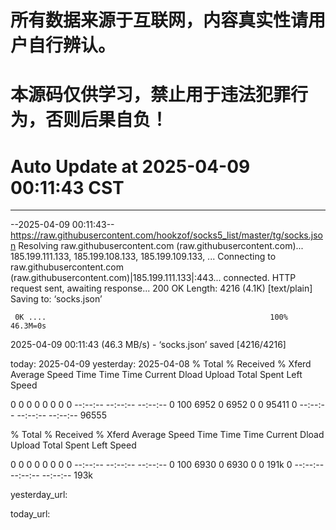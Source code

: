 # 所有数据来源于互联网，内容真实性请用户自行辨认。

# 本源码仅供学习，禁止用于违法犯罪行为，否则后果自负！

# Auto Update  at 2025-04-09 00:11:43 CST
------------------------------------------------
--2025-04-09 00:11:43--  https://raw.githubusercontent.com/hookzof/socks5_list/master/tg/socks.json
Resolving raw.githubusercontent.com (raw.githubusercontent.com)... 185.199.111.133, 185.199.108.133, 185.199.109.133, ...
Connecting to raw.githubusercontent.com (raw.githubusercontent.com)|185.199.111.133|:443... connected.
HTTP request sent, awaiting response... 200 OK
Length: 4216 (4.1K) [text/plain]
Saving to: ‘socks.json’

     0K ....                                                  100% 46.3M=0s

2025-04-09 00:11:43 (46.3 MB/s) - ‘socks.json’ saved [4216/4216]

today: 2025-04-09
yesterday: 2025-04-08
  % Total    % Received % Xferd  Average Speed   Time    Time     Time  Current
                                 Dload  Upload   Total   Spent    Left  Speed
  0     0    0     0    0     0      0      0 --:--:-- --:--:-- --:--:--     0100  6952    0  6952    0     0  95411      0 --:--:-- --:--:-- --:--:-- 96555

  % Total    % Received % Xferd  Average Speed   Time    Time     Time  Current
                                 Dload  Upload   Total   Spent    Left  Speed
  0     0    0     0    0     0      0      0 --:--:-- --:--:-- --:--:--     0100  6930    0  6930    0     0   191k      0 --:--:-- --:--:-- --:--:--  193k

yesterday_url:

today_url:

